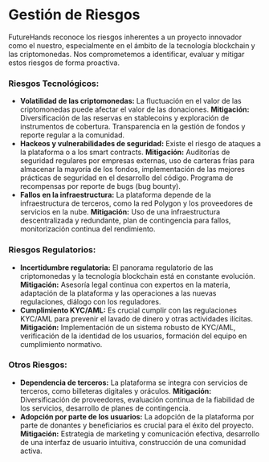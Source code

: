 # Gestión de Riesgos

FutureHands reconoce los riesgos inherentes a un proyecto innovador como el nuestro, especialmente en el ámbito de la tecnología blockchain y las criptomonedas. Nos comprometemos a identificar, evaluar y mitigar estos riesgos de forma proactiva.

### **Riesgos Tecnológicos:**

* **Volatilidad de las criptomonedas:** La fluctuación en el valor de las criptomonedas puede afectar el valor de las donaciones. **Mitigación:** Diversificación de las reservas en stablecoins y exploración de instrumentos de cobertura. Transparencia en la gestión de fondos y reporte regular a la comunidad.
* **Hackeos y vulnerabilidades de seguridad:** Existe el riesgo de ataques a la plataforma o a los smart contracts. **Mitigación:** Auditorías de seguridad regulares por empresas externas, uso de carteras frías para almacenar la mayoría de los fondos, implementación de las mejores prácticas de seguridad en el desarrollo del código. Programa de recompensas por reporte de bugs (bug bounty).
* **Fallos en la infraestructura:** La plataforma depende de la infraestructura de terceros, como la red Polygon y los proveedores de servicios en la nube. **Mitigación:** Uso de una infraestructura descentralizada y redundante, plan de contingencia para fallos, monitorización continua del rendimiento.

### **Riesgos Regulatorios:**

* **Incertidumbre regulatoria:** El panorama regulatorio de las criptomonedas y la tecnología blockchain está en constante evolución. **Mitigación:** Asesoría legal continua con expertos en la materia, adaptación de la plataforma y las operaciones a las nuevas regulaciones, diálogo con los reguladores.
* **Cumplimiento KYC/AML:** Es crucial cumplir con las regulaciones KYC/AML para prevenir el lavado de dinero y otras actividades ilícitas. **Mitigación:** Implementación de un sistema robusto de KYC/AML, verificación de la identidad de los usuarios, formación del equipo en cumplimiento normativo.

### **Otros Riesgos:**

* **Dependencia de terceros:** La plataforma se integra con servicios de terceros, como billeteras digitales y oráculos. **Mitigación:** Diversificación de proveedores, evaluación continua de la fiabilidad de los servicios, desarrollo de planes de contingencia.
* **Adopción por parte de los usuarios:** La adopción de la plataforma por parte de donantes y beneficiarios es crucial para el éxito del proyecto. **Mitigación:** Estrategia de marketing y comunicación efectiva, desarrollo de una interfaz de usuario intuitiva, construcción de una comunidad activa.
